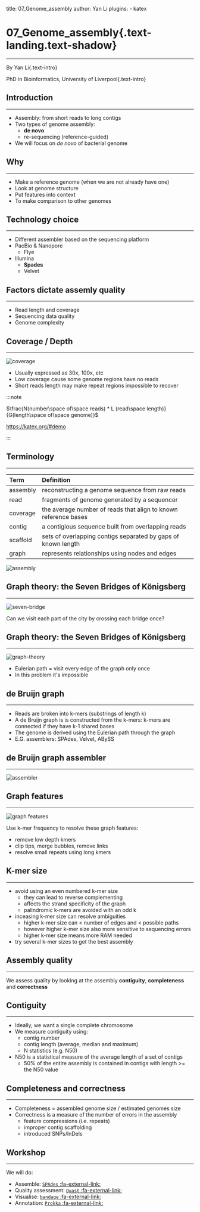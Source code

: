 title: 07_Genome_assembly
author: Yan Li
plugins:
    - katex

<slide class="bg-black-blue aligncenter" image="https://source.unsplash.com/C1HhAQrbykQ/ .dark">

# 07_Genome_assembly{.text-landing.text-shadow}

---

By Yan Li{.text-intro}

PhD in Bioinformatics, University of Liverpool{.text-intro}

<slide class="bg-light aligncenter">

## Introduction

---

- Assembly\: from short reads to long contigs
- Two types of genome assembly\:
  - **de novo**
  - re-sequencing (reference-guided)
- We will focus on *de novo* of bacterial genome

<slide class="bg-light aligncenter">

## Why

---

- Make a reference genome (when we are not already have one)
- Look at genome structure
- Put features into context
- To make comparison to other genomes

<slide class="bg-light aligncenter">

## Technology choice

---

- Different assembler based on the sequencing platform
- PacBio & Nanopore
  - Flye
- Illumina
  - **Spades**
  - Velvet

<slide class="bg-light aligncenter">

## Factors dictate assemly quality

---

- Read length and coverage
- Sequencing data quality
- Genome complexity

<slide class="bg-light aligncenter">

## Coverage / Depth

---

![coverage](./public/coverage.png)

- Usually expressed as 30x, 100x, etc
- Low coverage cause some genome regions have no reads
- Short reads length may make repeat regions impossible to recover 

:::note

$\frac{N(number\space of\space reads) * L (read\space length)}{G(length\space of\space genome)}$

https://katex.org/#demo

:::

<slide class="bg-light aligncenter">

## Terminology

---

| Term | Definition |
|:-----|:-----------|
| assembly | reconstructing a genome sequence from raw reads |
| read | fragments of genome generated by a sequencer |
| coverage | the average number of reads that align to known reference bases |
| contig | a contigious sequence built from overlapping reads |
| scaffold | sets of overlapping contigs separated by gaps of known length |
| graph | represents relationships using nodes and edges |

<slide class="bg-light aligncenter">

![assembly](./public/assembly.png)

<slide class="bg-light aligncenter">

## Graph theory\: the Seven Bridges of Königsberg 

---

![seven-bridge](./public/Konigsberg_bridges.png)

Can we visit each part of the city by crossing each bridge once?

<slide class="bg-light aligncenter">

## Graph theory\: the Seven Bridges of Königsberg

---

![graph-theory](./public/graph-theory.png)

- Eulerian path = visit every edge of the graph only once
- In this problem it's impossible
  
<slide class="bg-light aligncenter">

## de Bruijn graph

---

- Reads are broken into k-mers (substrings of length k)
- A de Bruijn graph is is constructed from the k-mers\: k-mers are connected if they have k-1 shared bases
- The genome is derived using the Eulerian path through the graph
- E.G. assemblers\: SPAdes, Velvet, ABySS

<slide class="bg-light aligncenter">

## de Bruijn graph assembler

---

![assembler](./public/Illustration-of-de-Bruijn-graph-based-assembly.png)

<slide class="bg-light aligncenter">

## Graph features

---

![graph features](./public/graph-features.png)

Use k-mer frequency to resolve these graph features:

- remove low depth kmers
- clip tips, merge bubbles, remove links
- resolve small repeats using long kmers

<slide class="bg-light aligncenter">

## K-mer size

---

- avoid using an even numbered k-mer size
  - they can lead to reverse complementing
  - affects the strand specificity of the graph
  - palindromic k-mers are avoided with an odd k
- inceasing k-mer size can resolve ambiguities
  - higher k-mer size can < number of edges and < possible paths
  - however higher k-mer size also more sensitive to sequencing errors
  - higher k-mer size means more RAM needed
- try several k-mer sizes to get the best assembly

<slide class="bg-light aligncenter">

## Assembly quality

---

We assess quality by looking at the assembly **contiguity**, **completeness** and **correctness**

<slide class="bg-light aligncenter">

## Contiguity

---

- Ideally, we want a single complete chromosome
- We measure contiguity using:
  - contig number
  - contig length (average, median and maximum)
  - N statistics (e.g. N50)
- N50 is a statistical measure of the average length of a set of contigs
  - 50% of the entire assembly is contained in contigs with length >= the N50 value

<slide class="bg-light aligncenter">

## Completeness and correctness

---

- Completeness = assembled genome size / estimated genomes size
- Correctness is a measure of the number of errors in the assembly
  - feature compressions (i.e. repeats)
  - improper contig scaffolding
  - introduced SNPs/InDels

<slide class="bg-light aligncenter">

## Workshop

---

We will do\:

- Assemble\: [`SPAdes` :fa-external-link:](https://github.com/ablab/spades)
- Quality assessment\: [`Quast` :fa-external-link:](http://bioinf.spbau.ru/quast)
- Visualise\: [`bandage` :fa-external-link:](https://rrwick.github.io/Bandage/)
- Annotation\: [`Prokka` :fa-external-link:](https://github.com/tseemann/prokka)